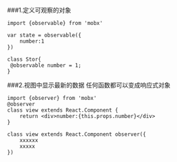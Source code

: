 ###1.定义可观察的对象
```
import {observable} from 'mobx'

var state = observable({
    number:1
})

class Stor{
 @observable number = 1;
}
```

###2.视图中显示最新的数据
任何函数都可以变成响应式对象
```
import {observer} from 'mobx'
@observer
class view extends React.Component {
    return <div>number:{this.props.number}</div>
}

class view extends React.Component observer({
    xxxxxx
    xxxxx
})

```